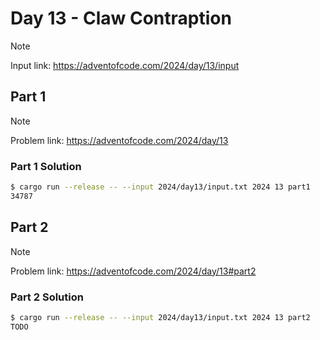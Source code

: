 # Day 13 - Claw Contraption

> [!NOTE]
> Input link: <https://adventofcode.com/2024/day/13/input>

## Part 1

> [!NOTE]
> Problem link: <https://adventofcode.com/2024/day/13>

### Part 1 Solution

```bash
$ cargo run --release -- --input 2024/day13/input.txt 2024 13 part1
34787
```

## Part 2

> [!NOTE]
> Problem link: <https://adventofcode.com/2024/day/13#part2>

### Part 2 Solution

```bash
$ cargo run --release -- --input 2024/day13/input.txt 2024 13 part2
TODO
```
